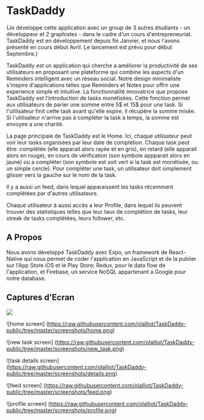 # TaskDaddy

(Je développe cette application avec un group de 3 autres étudiants - un développeur et 2 graphistes - dans le cadre d'un cours d'entrepreneuriat. TaskDaddy est en développement depuis fin Janvier, et nous l'avons présenté en cours début Avril. Le lancement est prévu pour début Septembre.)

TaskDaddy est un application qui cherche a améliorer la productivité de ses utilisateurs en proposant une plateforme qui combine les aspects d'un Reminders intelligent avec un réseau social. Notre design minimaliste s'inspire d'applications telles que Reminders et Notes pour offrir une experience simple et intuitive.
La fonctionnalité innovatrice que propose TaskDaddy est l'introduction de tasks monétisées. Cette fonction permet aux utilisateurs de parier une somme entre 5$ et 15$ pour une task. Si l'utilisateur finit cette task avant qu'elle expire, il récupère la somme misée. Si l'utilisateur n'arrive pas à compléter la task a temps, la somme est envoyee a une charité. 

La page principale de TaskDaddy est le Home. Ici, chaque utilisateur peut voir leur tasks organisées par leur date de complétion. Chaque task peut être: complétée (elle apparait alors rayée et en gris), en retard (elle apparait alors en rouge), en cours de vérification (son symbole appparait alors en jaune) ou a compléter (son symbole est soit vert si la task est monétisée, ou un simple cercle). Pour compléter une task, un utilisateur doit simplement glisser vers la gauche sur le nom de la task. 

Il y a aussi un feed, dans lequel apparaissent les tasks récemment complétées par d'autres utilisateurs. 

Chaque utilisateur à aussi accès a leur Profile, dans lequel ils peuvent trouver des statistiques telles que leur taux de complétion de tasks, leur streak de tasks complétées, leurs follower, etc.

## A Propos

Nous avons développé TaskDaddy avec Expo, un framework de React-Native qui nous permet de coder l'application en JavaScript et de la publier sur l'App Store iOS et le Play Store; Redux, pour le data flow de l'application, et Firebase, un service NoSQL appartenant a Google pour notre database.

## Captures d'Ecran

<img src="images/login.png">

![home screen] (https://raw.githubusercontent.com/olalliot/TaskDaddy-public/tree/master/screenshots/home.png)

![new task screen] (https://raw.githubusercontent.com/olalliot/TaskDaddy-public/tree/master/screenshots/new_task.png)

![task details screen] (https://raw.githubusercontent.com/olalliot/TaskDaddy-public/tree/master/screenshots/details.png)

![feed screen] (https://raw.githubusercontent.com/olalliot/TaskDaddy-public/tree/master/screenshots/feed.png)

![profile screen] (https://raw.githubusercontent.com/olalliot/TaskDaddy-public/tree/master/screenshots/profile.png)
